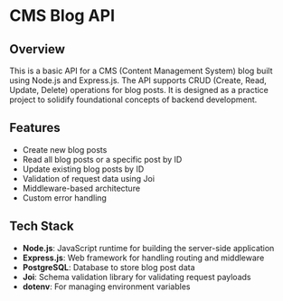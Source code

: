 # CMS Blog API

## Overview
This is a basic API for a CMS (Content Management System) blog built using Node.js and Express.js. The API supports CRUD (Create, Read, Update, Delete) operations for blog posts. It is designed as a practice project to solidify foundational concepts of backend development.

## Features
- Create new blog posts
- Read all blog posts or a specific post by ID
- Update existing blog posts by ID
- Validation of request data using Joi
- Middleware-based architecture
- Custom error handling

## Tech Stack
- **Node.js**: JavaScript runtime for building the server-side application
- **Express.js**: Web framework for handling routing and middleware
- **PostgreSQL**: Database to store blog post data
- **Joi**: Schema validation library for validating request payloads
- **dotenv**: For managing environment variables